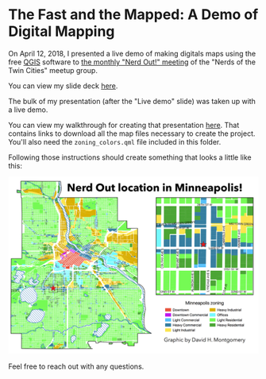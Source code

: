 # The Fast and the Mapped: A Demo of Digital Mapping

On April 12, 2018, I presented a live demo of making digitals maps using the free [QGIS](http://qgis.org) software to [the monthly "Nerd Out!" meeting](https://www.facebook.com/events/227324144509145/) of the "Nerds of the Twin Cities" meetup group.

You can view my slide deck [here](http://dhmontgomery.com/files/nerdsmn_maps.html#1).

The bulk of my presentation (after the "Live demo" slide) was taken up with a live demo. 

You can view my walkthrough for creating that presentation [here](http://dhmontgomery.com/files/nerdsmn_maps.html#1). That contains links to download all the map files necessary to create the project. You'll also need the `zoning_colors.qml` file included in this folder. 

Following those instructions should create something that looks a little like this:

![](https://raw.githubusercontent.com/dhmontgomery/personal-work/master/nerd-night-map/finished-map.png)

Feel free to reach out with any questions.
